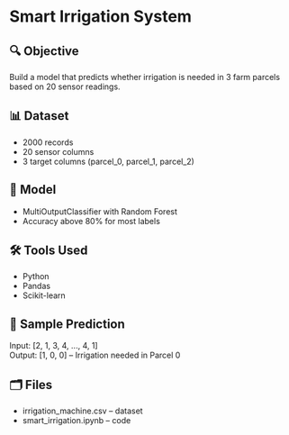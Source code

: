 # Smart Irrigation System 

## 🔍 Objective
Build a model that predicts whether irrigation is needed in 3 farm parcels based on 20 sensor readings.

## 📊 Dataset
- 2000 records
- 20 sensor columns
- 3 target columns (parcel_0, parcel_1, parcel_2)

## 🧠 Model
- MultiOutputClassifier with Random Forest
- Accuracy above 80% for most labels

## 🛠 Tools Used
- Python
- Pandas
- Scikit-learn

## 📌 Sample Prediction
Input: [2, 1, 3, 4, ..., 4, 1]  
Output: [1, 0, 0] – Irrigation needed in Parcel 0

## 🗂 Files
- irrigation_machine.csv – dataset
- smart_irrigation.ipynb – code
